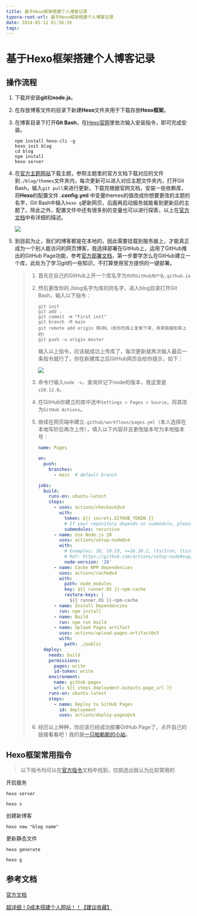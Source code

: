 ```yaml
---
title: 基于Hexo框架搭建个人博客记录
typora-root-url: 基于Hexo框架搭建个人博客记录
date: 2024-05-11 01:58:39
tags: 
---
```


# 基于Hexo框架搭建个人博客记录

## 操作流程

1. 下载并安装**git**和**node.js**。

2. 在存放博客文件的目录下新建**Hexo**文件夹用于下载存放**Hexo框架**。

3. 在博客目录下打开**Git Bash**，在[Hexo官网](https://hexo.io/zh-cn/index.html)里依次输入安装指令，即可完成安装。

   ```shell
   npm install hexo-cli -g
   hexo init blog
   cd blog
   npm install
   hexo server
   ```

4. 在[官方主题网站](https://hexo.io/themes/)下载主题，参照主题里的官方文档下载对应的文件到`./blog/themes`文件夹内，每次更新可以进入对应主题文件夹内，打开Git Bash，输入`git pull`来进行更新，下载完根据官网文档，安装一些依赖库，将**Hexo**的配置文件 **.config.yml** 中变量themes的值改成你想要更改的主题的名字，Git Bash中输入`hexo g`更新网页，后面再启动服务就能看到更新后的主题了。除此之外，配置文件中还有很多别的变量也可以进行探索，以上在[官方文档](https://hexo.io/zh-cn/docs/)中有详细的描述。

   ![](n1.png )

5. 到目前为止，我们的博客都是在本地的，因此需要挂载到服务器上，才能真正成为一个别人能访问的网页博客，我选择部署在GitHub上，运用了GitHub推出的GitHub Page功能，参考[官方部署文档](https://hexo.io/zh-cn/docs/github-pages)，第一步要学怎么在GitHub建立一个库，此处为了学习git的一些知识，不打算使用官方提供的一键部署。

   > 1. 首先在自己的GitHub上开一个库名字为`你的GitHub用户名.github.io`
   >
   > 2. 然后更改你的./blog名字为库的同名字，进入blog目录打开Git Bash，输入以下指令：
   >
   >    ```shell
   >    git init
   >    git add .
   >    git commit -m "First init"
   >    git branch -M main
   >    git remote add origin 库URL（到你的库上复制下来，用来链接到库上的）
   >    git push -u origin master
   >    ```
   >
   >    输入以上指令，应该就成功上传库了，每次更新就再次输入最后一条指令就行了，你在新建库之后GitHub网页会给你提示，如下：
   >
   >    ![](n2.png)
   >
   > 3. 命令行输入`node -v`，查询并记下node的版本，我这里是`v20.12.0`。
   >
   > 4. 在GitHub你建立的库中选中`Settings > Pages > Source`，将其改为`GitHub Actions`。
   >
   > 5. 继续在网页端中建立`.github/workflows/pages.yml`（本人选择在本地写好后再次上传），填入以下内容并且更改版本号为本地版本号：
   >
   >    ```yaml
   >    name: Pages
   >    
   >    on:
   >      push:
   >        branches:
   >          - main  # default branch
   >    
   >    jobs:
   >      build:
   >        runs-on: ubuntu-latest
   >        steps:
   >          - uses: actions/checkout@v4
   >            with:
   >              token: ${{ secrets.GITHUB_TOKEN }}
   >              # If your repository depends on submodule, please see: https://github.com/actions/checkout
   >              submodules: recursive
   >          - name: Use Node.js 20
   >            uses: actions/setup-node@v4
   >            with:
   >              # Examples: 20, 18.19, >=16.20.2, lts/Iron, lts/Hydrogen, *, latest, current, node
   >              # Ref: https://github.com/actions/setup-node#supported-version-syntax
   >              node-version: '20'
   >          - name: Cache NPM dependencies
   >            uses: actions/cache@v4
   >            with:
   >              path: node_modules
   >              key: ${{ runner.OS }}-npm-cache
   >              restore-keys: |
   >                ${{ runner.OS }}-npm-cache
   >          - name: Install Dependencies
   >            run: npm install
   >          - name: Build
   >            run: npm run build
   >          - name: Upload Pages artifact
   >            uses: actions/upload-pages-artifact@v3
   >            with:
   >              path: ./public
   >      deploy:
   >        needs: build
   >        permissions:
   >          pages: write
   >          id-token: write
   >        environment:
   >          name: github-pages
   >          url: ${{ steps.deployment.outputs.page_url }}
   >        runs-on: ubuntu-latest
   >        steps:
   >          - name: Deploy to GitHub Pages
   >            id: deployment
   >            uses: actions/deploy-pages@v4
   >    ```
   >
   > 6. 经历以上种种，你应该已经成功部署GitHub Page了，点开自己的链接看看吧！我的是[一只帕勒斯的小站](https://aplas-plus.github.io/)。










## Hexo框架常用指令

> 以下指令均可以在[官方指令](https://hexo.io/zh-cn/docs/commands)文档中找到，仅挑选出我认为比较常用的

开启服务

`hexo server`

`hexo s`

创建新博客

`hexo new "blog name"`

更新静态文件

`hexo generate`

`hexo g`



## 参考文档

[官方文档](https://hexo.io/zh-cn/docs/)

[超详细！0成本搭建个人网站！！【建议收藏】](https://www.bilibili.com/video/BV1ts4y1f7Gu/?spm_id_from=333.788.recommend_more_video.-1&vd_source=99294a2a1c5504f559670de616463ae4)
